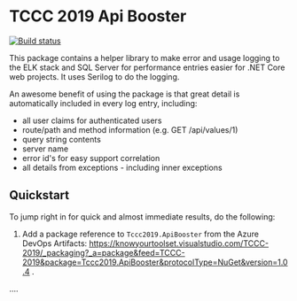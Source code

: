 # TCCC 2019 Api Booster
[![Build status](https://knowyourtoolset.visualstudio.com/TCCC-2019/_apis/build/status/TCCC-2019-CI)](https://knowyourtoolset.visualstudio.com/TCCC-2019/_build/latest?definitionId=13)

This package contains a helper library to make error and usage logging to the ELK
stack and SQL Server for performance entries easier for .NET Core web projects.  It 
uses Serilog to do the logging.

An awesome benefit of using the package is that great detail is automatically included in every log entry, including:

* all user claims for authenticated users 
* route/path and method information (e.g. GET /api/values/1)
* query string contents
* server name
* error id's for easy support correlation
* all details from exceptions - including inner exceptions 

## Quickstart
To jump right in for quick and almost immediate results, do the following:

1. Add a package reference to `Tccc2019.ApiBooster` from the Azure DevOps Artifacts: https://knowyourtoolset.visualstudio.com/TCCC-2019/_packaging?_a=package&feed=TCCC-2019&package=Tccc2019.ApiBooster&protocolType=NuGet&version=1.0.4 .

....

